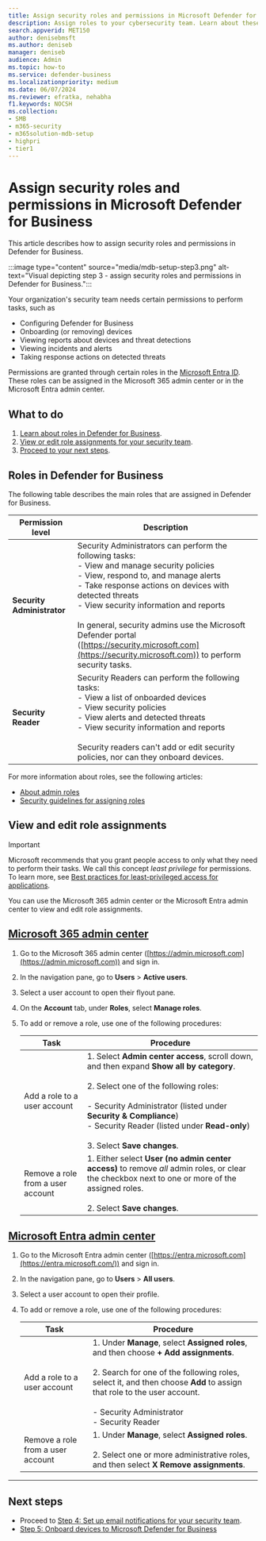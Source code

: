 ```yaml
---
title: Assign security roles and permissions in Microsoft Defender for Business
description: Assign roles to your cybersecurity team. Learn about these roles and permissions in Defender for Business.
search.appverid: MET150
author: denisebmsft
ms.author: deniseb
manager: deniseb
audience: Admin
ms.topic: how-to
ms.service: defender-business
ms.localizationpriority: medium
ms.date: 06/07/2024
ms.reviewer: efratka, nehabha
f1.keywords: NOCSH
ms.collection:
- SMB
- m365-security
- m365solution-mdb-setup
- highpri
- tier1
---
```


# Assign security roles and permissions in Microsoft Defender for Business

This article describes how to assign security roles and permissions in Defender for Business.

:::image type="content" source="media/mdb-setup-step3.png" alt-text="Visual depicting step 3 - assign security roles and permissions in Defender for Business.":::

Your organization's security team needs certain permissions to perform tasks, such as

- Configuring Defender for Business
- Onboarding (or removing) devices
- Viewing reports about devices and threat detections
- Viewing incidents and alerts
- Taking response actions on detected threats

Permissions are granted through certain roles in the [Microsoft Entra ID](/azure/active-directory/roles/manage-roles-portal). These roles can be assigned in the Microsoft 365 admin center or in the Microsoft Entra admin center.

## What to do

1. [Learn about roles in Defender for Business](#roles-in-defender-for-business).
2. [View or edit role assignments for your security team](#view-and-edit-role-assignments).
3. [Proceed to your next steps](#next-steps).

## Roles in Defender for Business

The following table describes the main roles that are assigned in Defender for Business.

|Permission level|Description|
|---|---|
|**Security Administrator**|Security Administrators can perform the following tasks: <br/>- View and manage security policies<br/>- View, respond to, and manage alerts <br/>- Take response actions on devices with detected threats<br/>- View security information and reports <br/><br/>In general, security admins use the Microsoft Defender portal ([https://security.microsoft.com](https://security.microsoft.com)) to perform security tasks.|
|**Security Reader**|Security Readers can perform the following tasks:<br/>- View a list of onboarded devices<br/>- View security policies<br/>- View alerts and detected threats<br/>- View security information and reports <br/><br/>Security readers can't add or edit security policies, nor can they onboard devices.|

For more information about roles, see the following articles:

- [About admin roles](/Microsoft-365/admin/add-users/about-admin-roles)
- [Security guidelines for assigning roles](/microsoft-365/admin/add-users/about-admin-roles#security-guidelines-for-assigning-roles)

## View and edit role assignments

> [!IMPORTANT]
> Microsoft recommends that you grant people access to only what they need to perform their tasks. We call this concept *least privilege* for permissions. To learn more, see [Best practices for least-privileged access for applications](/azure/active-directory/develop/secure-least-privileged-access).

You can use the Microsoft 365 admin center or the Microsoft Entra admin center to view and edit role assignments.

## [**Microsoft 365 admin center**](#tab/M365Admin)

1. Go to the Microsoft 365 admin center ([https://admin.microsoft.com](https://admin.microsoft.com)) and sign in.

2. In the navigation pane, go to **Users** > **Active users**.

3. Select a user account to open their flyout pane.

4. On the **Account** tab, under **Roles**, select **Manage roles**.

5. To add or remove a role, use one of the following procedures:

   |Task|Procedure|
   |---|---|
   |Add a role to a user account|1. Select **Admin center access**, scroll down, and then expand **Show all by category**.<br/><br/>2. Select one of the following roles:<br/><br/>- Security Administrator (listed under **Security & Compliance**)<br/>- Security Reader (listed under **Read-only**)<br/><br/>3. Select **Save changes**.|
   |Remove a role from a user account|1. Either select **User (no admin center access)** to remove *all* admin roles, or clear the checkbox next to one or more of the assigned roles. <br/><br/>2. Select **Save changes**.|

## [**Microsoft Entra admin center**](#tab/Entra)

1. Go to the Microsoft Entra admin center ([https://entra.microsoft.com](https://entra.microsoft.com/)) and sign in.

2. In the navigation pane, go to **Users** > **All users**.

3. Select a user account to open their profile.

4. To add or remove a role, use one of the following procedures:

   |Task|Procedure|
   |---|---|
   |Add a role to a user account|1. Under **Manage**, select **Assigned roles**, and then choose **+ Add assignments**.<br/><br/>2. Search for one of the following roles, select it, and then choose **Add** to assign that role to the user account.<br/><br/>- Security Administrator<br/>- Security Reader|
   |Remove a role from a user account|1. Under **Manage**, select **Assigned roles**.<br/><br/>2. Select one or more administrative roles, and then select **X Remove assignments**.|

---

## Next steps

- Proceed to [Step 4: Set up email notifications for your security team](mdb-email-notifications.md).
- [Step 5: Onboard devices to Microsoft Defender for Business](mdb-onboard-devices.md)
